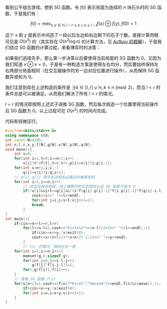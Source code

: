 看到公平组合游戏，想到 SG 函数。令 $f(i)$ 表示局面为连续的 $n$ 块石头时的 SG 函数，于是我们有：

$$
f(i)=\operatorname{mex}_{x,y\in\mathbb N,i-r\le x+y\le i-l} f(x)\oplus f(y),f(0)=1
$$

这个 $x$ 和 $y$ 就表示中间选了一段以后左边和右边剩下的石子个数。直接计算肉眼可见是 $O(n^3)$ 的（其实存在 $O(n^2\log n)$ 的计算方法，见 [Acfboy 的题解](https://atcoder-for-chinese-developers.github.io/atcoder-for-chinese/index.html?page=Sabc278.abc278_g.mf25ic)），于是我们绕过 SG 函数的计算过程，来看博弈时的决策：

如果我们选择先手，那么第一步决策以后要使得当前局面的 SG 函数为 0，又因为我们知道 $x\oplus x=0$，于是有一种构造方案是使得左右均分，然后要始终保持左右两部分局面相同（在交互器操作的另一边对应位置进行操作），从而保持 SG 函数异或和为 0。

我们注意到存在上述构造的条件是 $\exists k\in[l,r]\cup\mathbb N,k\equiv n\pmod 2$，而当 $l<r$ 时条件总是可以被满足。从而我们解决了所有 $l<r$ 的情况。

$l=r$ 的情况即按照上述式子递推 SG 函数，然后每次挑选一个位置使得当前操作后 SG 函数为 0。以上过程可在 $O(n^2)$ 的时间内完成。

代码有轻微压行。

```cpp
#include<bits/stdc++.h>
using namespace std;
int const N=4105;
int n,l,r,x,y,f[N],g[N],v[N],p[N],q[N];
void move(){
    int s=0;
    for(int i=1,t=0;i<=n+1;i++)
        v[i]?s^=f[t],t=0:t++,p[i]=v[i]?i:p[i-1];
    for(int i=n+1;i;i--)
        q[i]=v[i]?i:q[i+1];
    // p[i],q[i] 表示左边和右边最近的被拿走的
    for(int i=1;i<=n;i++)
        // 验证去掉当前段，加上被劈开的左右两段以后 SG 和是不是为 0
        if(!v[i]&&i+l<=q[i]&&!(s^f[q[i]-p[i]-1]^f[i-p[i]-1]^f[q[i]-i-l])){
            cout<<i<<" "<<l<<endl;
            for(int j=i;j<i+l;v[j++]=1);
            break;
        }
}
int main(){
    if(cin>>n>>l>>r,l<r)
        for(l+=n-l&1,cout<<"First\n"<<(n-l)/2+1<<" "<<l<<endl;;){
            if(cin>>x>>y,!x)exit(0);
            cout<<x+(n+l)/2*(x>n/2?-1:1)<<" "<<y<<endl;
        }
        // l<r 的情况：保持左右一致
    for(int i=1;i<=n;i++){
        memset(g,0,sizeof g);
        for(int j=0;j<=i-l;j++)
            g[f[j]^f[i-j-l]]=1;
        for(;g[f[i]];f[i]++);
    }
    // 递推 SG 函数 f(i)
    for(v[n+1]=1,cout<<(f[n]?"First":"Second")<<endl,f[n]&&(move(),1);;move()){
        if(cin>>x>>y,!x)exit(0);
        for(int i=x;i<x+y;v[i++]=1);
    }
}
```
